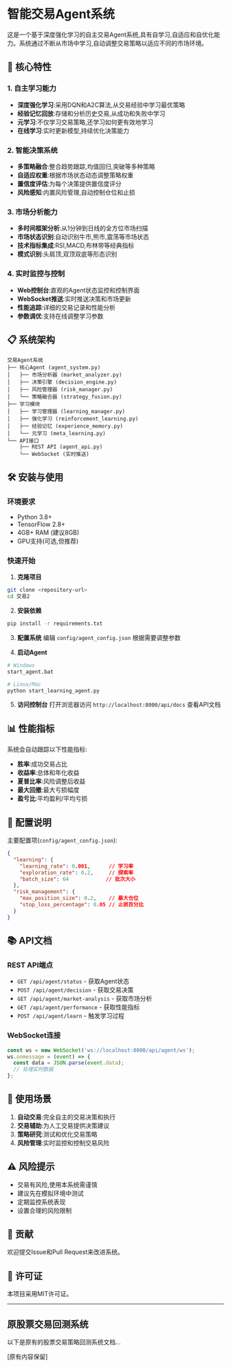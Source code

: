 # 智能交易Agent系统

这是一个基于深度强化学习的自主交易Agent系统,具有自学习,自适应和自优化能力。系统通过不断从市场中学习,自动调整交易策略以适应不同的市场环境。

## 🚀 核心特性

### 1. 自主学习能力
- **深度强化学习**:采用DQN和A2C算法,从交易经验中学习最优策略
- **经验记忆回放**:存储和分析历史交易,从成功和失败中学习
- **元学习**:不仅学习交易策略,还学习如何更有效地学习
- **在线学习**:实时更新模型,持续优化决策能力

### 2. 智能决策系统
- **多策略融合**:整合趋势跟踪,均值回归,突破等多种策略
- **自适应权重**:根据市场状态动态调整策略权重
- **置信度评估**:为每个决策提供置信度评分
- **风险感知**:内置风险管理,自动控制仓位和止损

### 3. 市场分析能力
- **多时间框架分析**:从1分钟到日线的全方位市场扫描
- **市场状态识别**:自动识别牛市,熊市,震荡等市场状态
- **技术指标集成**:RSI,MACD,布林带等经典指标
- **模式识别**:头肩顶,双顶双底等形态识别

### 4. 实时监控与控制
- **Web控制台**:直观的Agent状态监控和控制界面
- **WebSocket推送**:实时推送决策和市场更新
- **性能追踪**:详细的交易记录和性能分析
- **参数调优**:支持在线调整学习参数

## 📋 系统架构

```
交易Agent系统
├── 核心Agent (agent_system.py)
│   ├── 市场分析器 (market_analyzer.py)
│   ├── 决策引擎 (decision_engine.py)
│   ├── 风险管理器 (risk_manager.py)
│   └── 策略融合器 (strategy_fusion.py)
├── 学习模块
│   ├── 学习管理器 (learning_manager.py)
│   ├── 强化学习 (reinforcement_learning.py)
│   ├── 经验记忆 (experience_memory.py)
│   └── 元学习 (meta_learning.py)
└── API接口
    ├── REST API (agent_api.py)
    └── WebSocket (实时推送)
```

## 🛠️ 安装与使用

### 环境要求
- Python 3.8+
- TensorFlow 2.8+
- 4GB+ RAM (建议8GB)
- GPU支持(可选,但推荐)

### 快速开始

1. **克隆项目**
```bash
git clone <repository-url>
cd 交易2
```

2. **安装依赖**
```bash
pip install -r requirements.txt
```

3. **配置系统**
编辑 `config/agent_config.json` 根据需要调整参数

4. **启动Agent**
```bash
# Windows
start_agent.bat

# Linux/Mac
python start_learning_agent.py
```

5. **访问控制台**
打开浏览器访问 `http://localhost:8000/api/docs` 查看API文档

## 📊 性能指标

系统会自动跟踪以下性能指标:
- **胜率**:成功交易占比
- **收益率**:总体和年化收益
- **夏普比率**:风险调整后收益
- **最大回撤**:最大亏损幅度
- **盈亏比**:平均盈利/平均亏损

## 🔧 配置说明

主要配置项(`config/agent_config.json`):

```json
{
  "learning": {
    "learning_rate": 0.001,      // 学习率
    "exploration_rate": 0.2,     // 探索率
    "batch_size": 64            // 批次大小
  },
  "risk_management": {
    "max_position_size": 0.2,    // 最大仓位
    "stop_loss_percentage": 0.05 // 止损百分比
  }
}
```

## 📚 API文档

### REST API端点

- `GET /api/agent/status` - 获取Agent状态
- `POST /api/agent/decision` - 获取交易决策
- `GET /api/agent/market-analysis` - 获取市场分析
- `GET /api/agent/performance` - 获取性能指标
- `POST /api/agent/learn` - 触发学习过程

### WebSocket连接

```javascript
const ws = new WebSocket('ws://localhost:8000/api/agent/ws');
ws.onmessage = (event) => {
  const data = JSON.parse(event.data);
  // 处理实时数据
};
```

## 🎯 使用场景

1. **自动交易**:完全自主的交易决策和执行
2. **交易辅助**:为人工交易提供决策建议
3. **策略研究**:测试和优化交易策略
4. **风险管理**:实时监控和控制交易风险

## ⚠️ 风险提示

- 交易有风险,使用本系统需谨慎
- 建议先在模拟环境中测试
- 定期监控系统表现
- 设置合理的风险限制

## 🤝 贡献

欢迎提交Issue和Pull Request来改进系统。

## 📄 许可证

本项目采用MIT许可证。

---

## 原股票交易回测系统

以下是原有的股票交易策略回测系统文档...

[原有内容保留]
